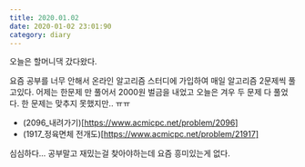 ```yaml
---
title: 2020.01.02
date: 2020-01-02 23:01:90
category: diary
---
```


오늘은 할머니댁 갔다왔다.

요즘 공부를 너무 안해서 온라인 알고리즘 스터디에 가입하여 매일 알고리즘 2문제씩 풀고있다.
어제는 한문제 만 풀어서 2000원 벌금을 내었고
오늘은 겨우 두 문제 다 풀었다. 한 문제는 맞추지 못했지만.. ㅠㅠ

- (2096\_내려가기)[https://www.acmicpc.net/problem/2096]
- (1917\_정육면체 전개도)[https://www.acmicpc.net/problem/21917]

심심하다... 공부말고 재밌는걸 찾아야하는데 요즘 흥미있는게 없다.
